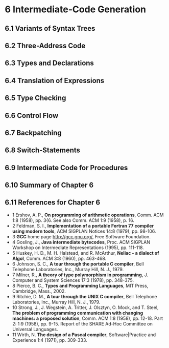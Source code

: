 # 6 Intermediate-Code Generation
## 6.1 Variants of Syntax Trees  
## 6.2 Three-Address Code
## 6.3 Types and Declarations
## 6.4 Translation of Expressions  
## 6.5 Type Checking  
## 6.6 Control Flow
## 6.7 Backpatching
## 6.8 Switch-Statements
## 6.9 Intermediate Code for Procedures  
## 6.10 Summary of Chapter 6
## 6.11 References for Chapter 6

- 1 Ershov, A. P., **On programming of arithmetic operations**, Comm. ACM 1:8 (1958), pp. 3{6. See also Comm. ACM 1:9 (1958), p. 16.
- 2 Feldman, S. I., **Implementation of a portable Fortran 77 compiler using modern tools**, ACM SIGPLAN Notices 14:8 (1979), pp. 98-106.
- 3 **GCC** home page http://gcc.gnu.org/, Free Software Foundation.
- 4 Gosling, J., **Java intermediate bytecodes**, Proc. ACM SIGPLAN Workshop on Intermediate Representations (1995), pp. 111-118.
- 5 Huskey, H. D., M. H. Halstead, and R. McArthur, **Neliac - a dialect of Algol**, Comm. ACM 3:8 (1960), pp. 463-468.
- 6 Johnson, S. C., **A tour through the portable C compiler**, Bell Telephone Laboratories, Inc., Murray Hill, N. J., 1979.
- 7 Milner, R., **A theory of type polymorphism in programming**, J. Computer and System Sciences 17:3 (1978), pp. 348-375.
- 8 Pierce, B. C., **Types and Programming Languages**, MIT Press, Cambridge, Mass., 2002.
- 9 Ritchie, D. M., **A tour through the UNIX C compiler**, Bell Telephone Laboratories, Inc., Murray Hill, N. J., 1979.
- 10 Strong, J., J. Wegstein, A. Tritter, J. Olsztyn, O. Mock, and T. Steel, **The problem of programming communication with changing machines: a proposed solution**, Comm. ACM 1:8 (1958), pp. 12-18. Part 2: 1:9 (1958), pp. 9-15. Report of the SHARE Ad-Hoc Committee on Universal Languages.
- 11 Wirth, N. **The design of a Pascal compiler**, Software|Practice and Experience 1:4 (1971), pp. 309-333.
